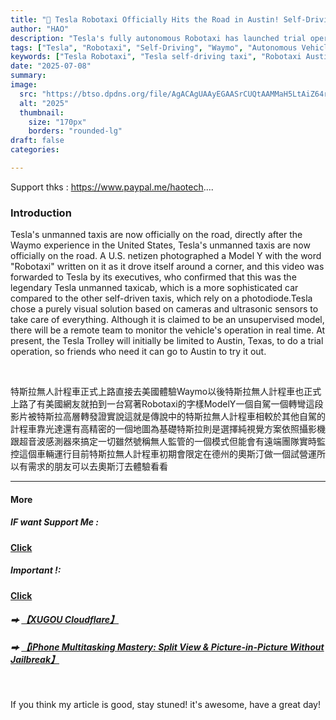 ```yaml
---
title: "🚕 Tesla Robotaxi Officially Hits the Road in Austin! Self-Driving Taxis Now Compete with Waymo in the U.S."
author: "HAO"
description: "Tesla's fully autonomous Robotaxi has launched trial operations in Austin, Texas. Discover how it compares to Waymo and what makes Tesla’s pure vision AI approach unique."
tags: ["Tesla", "Robotaxi", "Self-Driving", "Waymo", "Autonomous Vehicles", "Electric Cars"]
keywords: ["Tesla Robotaxi", "Tesla self-driving taxi", "Robotaxi Austin", "Tesla autonomous car", "Waymo vs Tesla", "self-driving cars USA", "Tesla unmanned taxi"]
date: "2025-07-08"
summary:
image:
  src: "https://btso.dpdns.org/file/AgACAgUAAyEGAASrCUQtAAMMaH5LtAiZ64r525LAX3VeEz51wfkAAp7DMRtb5PBXMug-8OcduWYBAAMCAAN5AAM2BA.jpg"
  alt: "2025"
  thumbnail:
    size: "170px"
    borders: "rounded-lg"
draft: false
categories:

---
```


Support thks : https://www.paypal.me/haotech....
<!--more-->

### **Introduction**

Tesla's unmanned taxis are now officially on the road, directly after the Waymo experience in the United States, Tesla's unmanned taxis are now officially on the road. A U.S. netizen photographed a Model Y with the word "Robotaxi" written on it as it drove itself around a corner, and this video was forwarded to Tesla by its executives, who confirmed that this was the legendary Tesla unmanned taxicab, which is a more sophisticated car compared to the other self-driven taxis, which rely on a photodiode.Tesla chose a purely visual solution based on cameras and ultrasonic sensors to take care of everything. Although it is claimed to be an unsupervised model, there will be a remote team to monitor the vehicle's operation in real time. At present, the Tesla Trolley will initially be limited to Austin, Texas, to do a trial operation, so friends who need it can go to Austin to try it out.

<br>

特斯拉無人計程車正式上路直接去美國體驗Waymo以後特斯拉無人計程車也正式上路了有美國網友就拍到一台寫著Robotaxi的字樣ModelY一個自駕一個轉彎這段影片被特斯拉高層轉發證實說這就是傳說中的特斯拉無人計程車相較於其他自駕的計程車靠光達還有高精密的一個地圖為基礎特斯拉則是選擇純視覺方案依照攝影機跟超音波感測器來搞定一切雖然號稱無人監管的一個模式但能會有遠端團隊實時監控這個車輛運行目前特斯拉無人計程車初期會限定在德州的奧斯汀做一個試營運所以有需求的朋友可以去奧斯汀去體驗看看

---

#### **More**

##### **<font style="background: "> IF want Support Me :</font>** 
**[Click](https://www.paypal.me/haotech)**

##### **<font style="background: "> Important !: </font>** 
**[Click](https://www.patreon.com/hao8?utm_medium=unknown&utm_source=join_link&utm_campaign=creatorshare_creator&utm_content=copyLink)**

##### **<font style="background:  ">  ⮕</font>** **[【XUGOU Cloudflare】](https://github.com/zaunist/xugou)**

##### **<font style="background:  ">  ⮕</font>** **[【iPhone Multitasking Mastery: Split View & Picture-in-Picture Without Jailbreak】](https://haee.dpdns.org/post/livecontainer/)**

<br>

If you think my article is good, stay stuned! it's awesome, have a great day!

